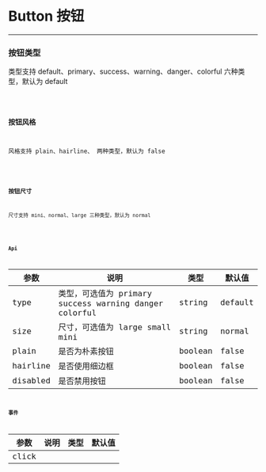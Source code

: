 # Button 按钮

---

### 按钮类型

类型支持 default、primary、success、warning、danger、colorful 六种类型，默认为 default

<code hideActions='["CSB","EXTERNAL"]' src="./type.tsx" />

### 按钮风格

风格支持 plain、hairline、 两种类型，默认为 false

<code hideActions='["CSB","EXTERNAL"]' src="./style.tsx" />

### 按钮尺寸

尺寸支持 mini、normal、large 三种类型，默认为 normal

<code hideActions='["CSB","EXTERNAL"]' src="./size.tsx" />

### Api

| 参数     | 说明                                                   | 类型    | 默认值  |
| -------- | ------------------------------------------------------ | ------- | ------- |
| type     | 类型，可选值为 primary success warning danger colorful | string  | default |
| size     | 尺寸，可选值为 large small mini                        | string  | normal  |
| plain    | 是否为朴素按钮                                         | boolean | false   |
| hairline | 是否使用细边框                                         | boolean | false   |
| disabled | 是否禁用按钮                                           | boolean | false   |

### 事件

| 参数  | 说明 | 类型 | 默认值 |
| ----- | ---- | ---- | ------ |
| click |      |      |        |
